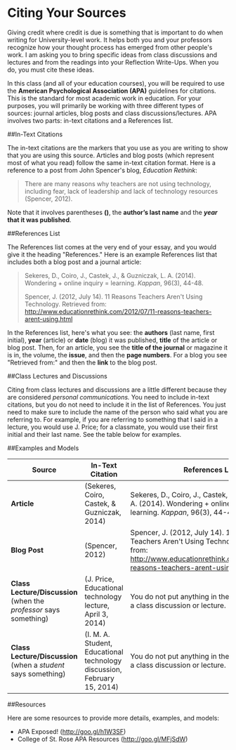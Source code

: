 # Citing Your Sources

Giving credit where credit is due is something that is important to do when writing for University-level work. It helps both you and your professors recognize how your thought process has emerged from other people's work. I am asking you to bring specific ideas from class discussions and lectures and from the readings into your Reflection Write-Ups. When you do, you must cite these ideas.

In this class (and all of your education courses), you will be required to use the **American Psychological Association (APA)** guidelines for citations. This is the standard for most academic work in education. For your purposes, you will primarily be working with three different types of sources: journal articles, blog posts and class discussions/lectures. APA involves two parts: in-text citations and a References list.

##In-Text Citations

The in-text citations are the markers that you use as you are writing to show that you are using this source. Articles and blog posts (which represent most of what you read) follow the same in-text citation format. Here is a reference to a post from John Spencer's blog, *Education Rethink*:

>There are many reasons why teachers are not using technology, including fear, lack of leadership and lack of technology resources (Spencer, 2012).

Note that it involves parentheses **()**, the **author’s last name** and the ***year* that it was published**.

##References List

The References list comes at the very end of your essay, and you would give it the heading "References." Here is an example References list that includes both a blog post and a journal article:

>Sekeres, D., Coiro, J., Castek, J., & Guzniczak, L. A. (2014). Wondering + online inquiry = learning. *Kappan*, 96(3), 44-48.
>
>Spencer, J. (2012, July 14). 11 Reasons Teachers Aren't Using Technology. Retrieved from: http://www.educationrethink.com/2012/07/11-reasons-teachers-arent-using.html

In the References list, here's what you see: the **authors** (last name, first initial), **year** (article) or **date** (blog) it was published, **title** of the article or blog post. Then, for an article, you see the **title of the journal** or magazine it is in, the volume, the **issue**, and then the **page numbers**. For a blog you see "Retrieved from:" and then the **link** to the blog post.

##Class Lectures and Discussions

Citing from class lectures and discussions are a little different because they are considered *personal communications.* You need to include in-text citations, but you do not need to include it in the list of References. You just need to make sure to include the name of the person who said what you are referring to. For example, if you are referring to something that I said in a lecture, you would use J. Price; for a classmate, you would use their first initial and their last name. See the table below for examples.

##Examples and Models

| **Source** | **In-Text Citation** | **References List** |
| -- | -- | -- |
| **Article** | (Sekeres, Coiro, Castek, & Guzniczak, 2014) | Sekeres, D., Coiro, J., Castek, J., & Guzniczak, L. A. (2014). Wondering + online inquiry = learning. *Kappan*, 96(3), 44-48. |
| **Blog Post** | (Spencer, 2012) | Spencer, J. (2012, July 14). 11 Reasons Teachers Aren't Using Technology. Retrieved from: http://www.educationrethink.com/2012/07/11-reasons-teachers-arent-using.html |
| **Class Lecture/Discussion** (when the *professor* says something) | (J. Price, Educational technology lecture, April 3, 2014) | You do not put anything in the reference list for a class discussion or lecture. |
| **Class Lecture/Discussion** (when a *student* says something) | (I. M. A. Student, Educational technology discussion, February 15, 2014) | You do not put anything in the reference list for a class discussion or lecture. |

##Resources

Here are some resources to provide more details, examples, and models:

* APA Exposed! (http://goo.gl/h1W3SF)
* College of St. Rose APA Resources (http://goo.gl/MFjSdW)
